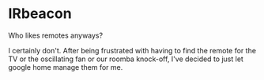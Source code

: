 # IRbeacon
Who likes remotes anyways?

I certainly don't. After being frustrated with having to find the remote for the TV or the oscillating fan or our roomba knock-off, I've decided to just let google home manage them for me.
